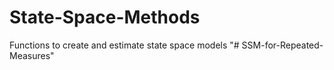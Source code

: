 # State-Space-Methods
Functions to create and estimate state space models
"# SSM-for-Repeated-Measures" 
